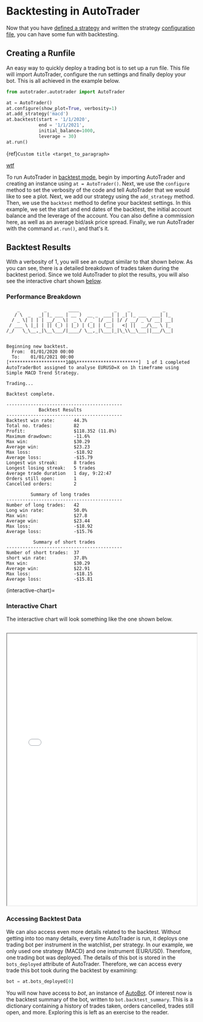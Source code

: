 # Backtesting in AutoTrader


Now that you have [defined a strategy](../userfiles/strategy) and written the strategy [configuration file](../userfiles/strategy-config.md), you can
have some fun with backtesting. 

## Creating a Runfile
An easy way to quickly deploy a trading bot is to set up a run file. This file will import AutoTrader, configure the run settings
and finally deploy your bot. This is all achieved in the example below.

```py
from autotrader.autotrader import AutoTrader

at = AutoTrader()
at.configure(show_plot=True, verbosity=1)
at.add_strategy('macd')
at.backtest(start = '1/1/2020',
            end = '1/1/2021',
            initial_balance=1000,
            leverage = 30)
at.run()
```

{ref}`Custom title <target_to_paragraph>`

[wtf](target_to_paragraph)


To run AutoTrader in [backtest mode](../core/AutoTrader#backtest-mode), begin by importing AutoTrader and creating 
an instance using `at = AutoTrader()`. Next, we use the `configure` method to set the 
verbosity of the code and tell AutoTrader that we would like to see a plot. Next, we add our strategy using the `add_strategy` method. 
Then, we use the `backtest` method to define your backtest settings. In this example, we set the start and end dates of the backtest, the initial account balance and the leverage of the account. You can also define a commission here, as well as an average bid/ask price spread. Finally, we run AutoTrader with the command `at.run()`, and that's it.



## Backtest Results
With a verbosity of 1, you will see an output similar to that shown below. As you can see, there is a detailed breakdown of 
trades taken during the backtest period. Since we told AutoTrader to plot the results, you will also see the interactive chart
shown [below](interactive-chart).

### Performance Breakdown
```
    _         _        ____             _    _            _   
   / \  _   _| |_ ___ | __ )  __ _  ___| | _| |_ ___  ___| |_ 
  / _ \| | | | __/ _ \|  _ \ / _` |/ __| |/ / __/ _ \/ __| __|
 / ___ \ |_| | || (_) | |_) | (_| | (__|   <| ||  __/\__ \ |_ 
/_/   \_\__,_|\__\___/|____/ \__,_|\___|_|\_\\__\___||___/\__|
                                                              

Beginning new backtest.
  From:  01/01/2020 00:00
  To:    01/01/2021 00:00
[*********************100%***********************]  1 of 1 completed
AutoTraderBot assigned to analyse EURUSD=X on 1h timeframe using Simple MACD Trend Strategy.

Trading...

Backtest complete.

-------------------------------------------
            Backtest Results
-------------------------------------------
Backtest win rate:       44.3%
Total no. trades:        82
Profit:                  $118.352 (11.8%)
Maximum drawdown:        -11.6%
Max win:                 $30.29
Average win:             $23.23
Max loss:                -$18.92
Average loss:            -$15.79
Longest win streak:      8 trades
Longest losing streak:   5 trades
Average trade duration   1 day, 9:22:47
Orders still open:       1
Cancelled orders:        2

         Summary of long trades
-------------------------------------------
Number of long trades:   42
Long win rate:           50.0%
Max win:                 $27.8
Average win:             $23.44
Max loss:                -$18.92
Average loss:            -$15.76

          Summary of short trades
-------------------------------------------
Number of short trades:  37
short win rate:          37.8%
Max win:                 $30.29
Average win:             $22.91
Max loss:                -$18.15
Average loss:            -$15.81
```

(interactive-chart)=
### Interactive Chart
The interactive chart will look something like the one shown below.


<iframe data-src="../_static/charts/macd_backtest_demo.html" id="iframe" loading="lazy" style="width:100%; margin-top:1em; height:720px; overflow:hidden;" data-ga-on="wheel" data-ga-event-category="iframe" data-ga-event-action="wheel" src="../_static/charts/macd_backtest_demo.html"></iframe>




### Accessing Backtest Data
We can also access even more details related to the backtest. Without getting into too many details, every time AutoTrader is run, it
deploys one trading bot per instrument in the watchlist, per strategy. In our example, we only used one strategy (MACD) and one 
instrument (EUR/USD). Therefore, one trading bot was deployed. The details of this bot is stored in the `bots_deployed` attribute of 
AutoTrader. Therefore, we can access every trade this bot took during the backtest by examining:

```py
bot = at.bots_deployed[0]
```

You will now have access to *bot*, an instance of [AutoBot](../core/AutoBot). Of interest now is the backtest summary of the bot,
written to `bot.backtest_summary`. This is a dictionary containing a history of trades taken, orders cancelled, trades still open, and
more. Exploring this is left as an exercise to the reader.


